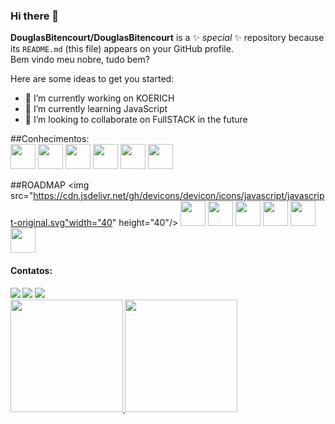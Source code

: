 ### Hi there 👋
**DouglasBitencourt/DouglasBitencourt** is a ✨ _special_ ✨ repository because its `README.md` (this file) appears on your GitHub profile.<br>
Bem vindo meu nobre, tudo bem? 

Here are some ideas to get you started:

- 🔭 I’m currently working on KOERICH 
- 🌱 I’m currently learning JavaScript
- 👯 I’m looking to collaborate on FullSTACK in the future<br>

##Conhecimentos:
<br>
<img src="https://cdn.jsdelivr.net/gh/devicons/devicon/icons/html5/html5-original-wordmark.svg"  width="40" height="40"/>
<img src="https://cdn.jsdelivr.net/gh/devicons/devicon/icons/css3/css3-original-wordmark.svg"  width="40" height="40"/>
<img src="https://cdn.jsdelivr.net/gh/devicons/devicon/icons/windows8/windows8-original.svg" width="40" height="40"/>
<img src="https://cdn.jsdelivr.net/gh/devicons/devicon/icons/github/github-original.svg" width="40" height="40"/>
<img src="https://cdn.jsdelivr.net/gh/devicons/devicon/icons/docker/docker-original.svg" width="40" height="40"/>
<img src="https://cdn.jsdelivr.net/gh/devicons/devicon/icons/django/django-plain.svg" width="40" height="40"/>
          
##ROADMAP
<img src="https://cdn.jsdelivr.net/gh/devicons/devicon/icons/javascript/javascript-original.svg"width="40" height="40"/>
<img src="https://cdn.jsdelivr.net/gh/devicons/devicon/icons/nodejs/nodejs-original.svg" width="40" height="40"/>
<img src="https://cdn.jsdelivr.net/gh/devicons/devicon/icons/typescript/typescript-original.svg" width="40" height="40"/>
<img src="https://cdn.jsdelivr.net/gh/devicons/devicon/icons/tailwindcss/tailwindcss-plain.svg" width="40" height="40"/>
<img src="https://cdn.jsdelivr.net/gh/devicons/devicon/icons/react/react-original.svg" width="40" height="40"/>
<img src="https://cdn.jsdelivr.net/gh/devicons/devicon/icons/angularjs/angularjs-original.svg" width="40" height="40"/>
<img src="https://cdn.jsdelivr.net/gh/devicons/devicon/icons/java/java-original.svg" width="40" height="40"/>
          
 <h4>Contatos:<h4/>

<div>
<a href="https://instagram.com/eodougie" target="_blank"><img src="https://img.shields.io/badge/-Instagram-%23E4405F?style=for-the-badge&logo=instagram&logoColor=white" target="_blank"></a>
<a href = "mailto:douglas.campos.bitencourt@gmail.com"><img src="https://img.shields.io/badge/Gmail-D14836?style=for-the-badge&logo=gmail&logoColor=white" target="_blank"></a>
<a href="https://www.linkedin.com/in/eodougie" target="_blank"><img src="https://img.shields.io/badge/-LinkedIn-%230077B5?style=for-the-badge&logo=linkedin&logoColor=white" target="_blank"></a>   
</div>         
          
          
<div>
<a href="https://DouglasBitencourt">
<img height="180em" src="https://github-readme-stats.vercel.app/api/top-langs/?username=DouglasBitencourt&layout=compact&langs_count=7&theme=dracula"/>
          
<img height="180em" src="https://github-readme-stats.vercel.app/api?username=DouglasBitencourt&show_icons=true&theme=dracula&include_all_commits=true&count_private=true"/>
</div>          

          
          
 
          
          
